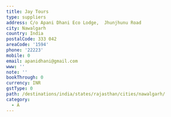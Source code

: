```yaml
---
title: Jay Tours
type: suppliers
address: C/o Apani Dhani Eco Lodge,  Jhunjhunu Road
city: Nawalgarh
country: India
postalCode: 333 042
areaCode: '1594'
phone: '22223'
mobile: 0
email: apanidhani@gmail.com
www: ''
note: ''
bookThrough: 0
currency: INR
gstType: 0
path: /destinations/india/states/rajasthan/cities/nawalgarh/
category:
  - A
---
```



